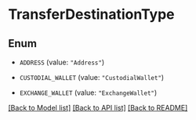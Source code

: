 # TransferDestinationType

## Enum


* `ADDRESS` (value: `"Address"`)

* `CUSTODIAL_WALLET` (value: `"CustodialWallet"`)

* `EXCHANGE_WALLET` (value: `"ExchangeWallet"`)


[[Back to Model list]](../README.md#documentation-for-models) [[Back to API list]](../README.md#documentation-for-api-endpoints) [[Back to README]](../README.md)


